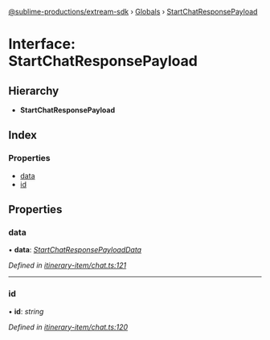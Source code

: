 [@sublime-productions/extream-sdk](../README.md) › [Globals](../globals.md) › [StartChatResponsePayload](startchatresponsepayload.md)

# Interface: StartChatResponsePayload

## Hierarchy

* **StartChatResponsePayload**

## Index

### Properties

* [data](startchatresponsepayload.md#data)
* [id](startchatresponsepayload.md#id)

## Properties

###  data

• **data**: *[StartChatResponsePayloadData](startchatresponsepayloaddata.md)*

*Defined in [itinerary-item/chat.ts:121](https://github.com/Extream-SaaS/ex-sdk/blob/8500e87/src/itinerary-item/chat.ts#L121)*

___

###  id

• **id**: *string*

*Defined in [itinerary-item/chat.ts:120](https://github.com/Extream-SaaS/ex-sdk/blob/8500e87/src/itinerary-item/chat.ts#L120)*
